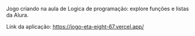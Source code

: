 Jogo criando na aula de Logica de programação: explore funções e listas da Alura.

Link da aplicação: https://jogo-eta-eight-67.vercel.app/
